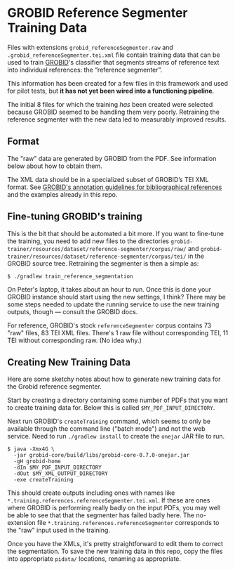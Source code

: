 # GROBID Reference Segmenter Training Data

Files with extensions `grobid_referenceSegmenter.raw` and
`.grobid_referenceSegmenter.tei.xml` file contain training data that can be used
to train [GROBID]'s classifier that segments streams of reference text into
individual references: the “reference segmenter”.

[GROBID]: https://grobid.readthedocs.io/

This information has been created for a few files in this framework and used for
pilot tests, but **it has not yet been wired into a functioning pipeline**.

The initial 8 files for which the training *has* been created were selected
because GROBID seemed to be handling them very poorly. Retraining the reference
segmenter with the new data led to measurably improved results.


## Format

The "raw" data are generated by GROBID from the PDF. See information below about
how to obtain them.

The XML data should be in a specialized subset of GROBID’s TEI XML format. See
[GROBID's annotation guidelines for bibliographical references][1] and the
examples already in this repo.

[1]: https://grobid.readthedocs.io/en/latest/training/Bibliographical-references/


## Fine-tuning GROBID's training

This is the bit that should be automated a bit more. If you want to fine-tune
the training, you need to add new files to the directories
`grobid-trainer/resources/dataset/reference-segmenter/corpus/raw/` and
`grobid-trainer/resources/dataset/reference-segmenter/corpus/tei/` in the GROBID
source tree. Retraining the segmenter is then a simple as:

```
$ ./gradlew train_reference_segmentation
```

On Peter's laptop, it takes about an hour to run. Once this is done your GROBID
instance should start using the new settings, I think? There may be some steps
needed to update the running service to use the new training outputs, though —
consult the GROBID docs.

For reference, GROBID's stock `referenceSegmenter` corpus contains 73 "raw"
files, 83 TEI XML files. There's 1 raw file without corresponding TEI, 11 TEI
without corresponding raw. (No idea why.)


## Creating New Training Data

Here are some sketchy notes about how to generate new training data for the
Grobid reference segmenter.

Start by creating a directory containing some number of PDFs that you want to
create training data for. Below this is called `$MY_PDF_INPUT_DIRECTORY`.

Next run GROBID's `createTraining` command, which seems to only be available
through the command line ("batch mode") and not the web service. Need to run
`./gradlew install` to create the `onejar` JAR file to run.

```
$ java -Xmx4G \
  -jar grobid-core/build/libs/grobid-core-0.7.0-onejar.jar
  -gH grobid-home
  -dIn $MY_PDF_INPUT_DIRECTORY
  -dOut $MY_XML_OUTPUT_DIRECTORY
  -exe createTraining
```

This should create outputs including ones with names like
`*.training.references.referenceSegmenter.tei.xml`. If these are ones where
GROBID is performing really badly on the input PDFs, you may well be able to see
that that the segmenter has failed badly here. The no-extension file
`*.training.references.referenceSegmenter` corresponds to the "raw" input used
in the training.

Once you have the XMLs, it's pretty straightforward to edit them to correct the
segmentation. To save the new training data in this repo, copy the files into
appropriate `pidata/` locations, renaming as appropriate.
